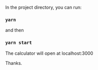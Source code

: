 In the project directory, you can run:

### `yarn`

and then

### `yarn start`

The calculator will open at localhost:3000

Thanks.
